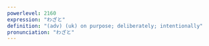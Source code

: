 ```yaml
---
powerlevel: 2160
expression: "わざと"
definition: "(adv) (uk) on purpose; deliberately; intentionally"
pronunciation: "わざと"
---
```

